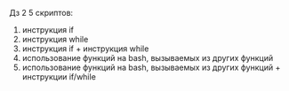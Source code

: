 Дз 2
5 скриптов:
1) инструкция if
2) инструкция while
3) инструкция if + инструкция while
4) использование функций на bash, вызываемых из других функций
5) использование функций на bash, вызываемых из других функций + инструкции if/while
